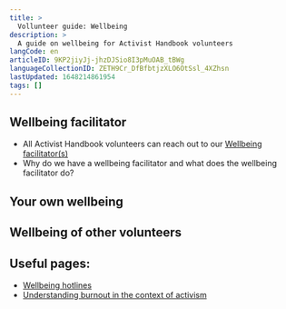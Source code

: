 ```yaml
---
title: >
  Vollunteer guide: Wellbeing
description: >
  A guide on wellbeing for Activist Handbook volunteers
langCode: en
articleID: 9KP2jiyJj-jhzDJSio8I3pMuOAB_tBWg
languageCollectionID: ZETH9Cr_DfBfbtjzXLO6OtSsl_4XZhsn
lastUpdated: 1648214861954
tags: []
---
```


## Wellbeing facilitator

-   All Activist Handbook volunteers can reach out to our [Wellbeing facilitator(s)](/support/wellbeing)
-   Why do we have a wellbeing facilitator and what does the wellbeing facilitator do?

## Your own wellbeing

## Wellbeing of other volunteers

## Useful pages:

-   [Wellbeing hotlines](/wellbeing/hotlines)
-   [Understanding burnout in the context of activism](/wellbeing/burnout)
